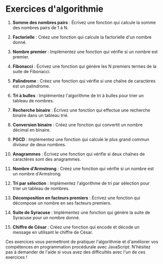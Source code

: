 # Exercices d'algorithmie

1. **Somme des nombres pairs** : Écrivez une fonction qui calcule la somme des nombres pairs de 1 à N.

2. **Factorielle** : Créez une fonction qui calcule la factorielle d'un nombre donné.

3. **Nombre premier** : Implémentez une fonction qui vérifie si un nombre est premier.

4. **Fibonacci** : Écrivez une fonction qui génère les N premiers termes de la suite de Fibonacci.

5. **Palindrome** : Créez une fonction qui vérifie si une chaîne de caractères est un palindrome.

6. **Tri à bulles** : Implémentez l'algorithme de tri à bulles pour trier un tableau de nombres.

7. **Recherche binaire** : Écrivez une fonction qui effectue une recherche binaire dans un tableau trié.

8. **Conversion binaire** : Créez une fonction qui convertit un nombre décimal en binaire.

9. **PGCD** : Implémentez une fonction qui calcule le plus grand commun diviseur de deux nombres.

10. **Anagrammes** : Écrivez une fonction qui vérifie si deux chaînes de caractères sont des anagrammes.

11. **Nombre d'Armstrong** : Créez une fonction qui vérifie si un nombre est un nombre d'Armstrong.

12. **Tri par sélection** : Implémentez l'algorithme de tri par sélection pour trier un tableau de nombres.

13. **Décomposition en facteurs premiers** : Écrivez une fonction qui décompose un nombre en ses facteurs premiers.

14. **Suite de Syracuse** : Implémentez une fonction qui génère la suite de Syracuse pour un nombre donné.

15. **Chiffre de César** : Créez une fonction qui encode et décode un message en utilisant le chiffre de César.

Ces exercices vous permettront de pratiquer l'algorithmie et d'améliorer vos compétences en programmation procédurale avec JavaScript. N'hésitez pas à demander de l'aide si vous avez des difficultés avec l'un de ces exercices !